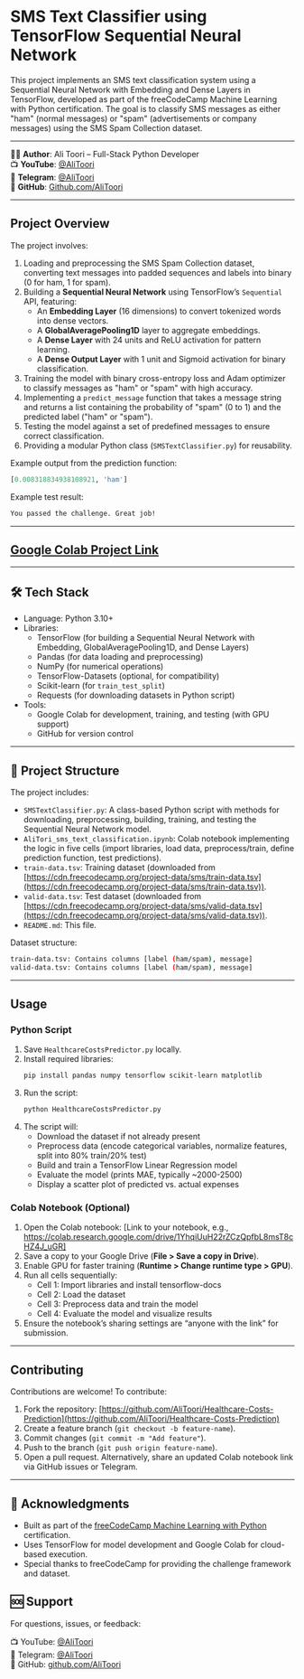 # SMS Text Classifier using TensorFlow Sequential Neural Network

This project implements an SMS text classification system using a Sequential Neural Network with Embedding and Dense Layers in TensorFlow, developed as part of the freeCodeCamp Machine Learning with Python certification. The goal is to classify SMS messages as either "ham" (normal messages) or "spam" (advertisements or company messages) using the SMS Spam Collection dataset.

---

👨‍💻 **Author**: Ali Toori – Full-Stack Python Developer  
📺 **YouTube**: [@AliToori](https://youtube.com/@AliToori)  
💬 **Telegram**: [@AliToori](https://t.me/@AliToori)  
📂 **GitHub**: [Github.com/AliToori](https://github.com/AliToori)

---

## Project Overview
The project involves:
1. Loading and preprocessing the SMS Spam Collection dataset, converting text messages into padded sequences and labels into binary (0 for ham, 1 for spam).
2. Building a **Sequential Neural Network** using TensorFlow’s `Sequential` API, featuring:
   - An **Embedding Layer** (16 dimensions) to convert tokenized words into dense vectors.
   - A **GlobalAveragePooling1D** layer to aggregate embeddings.
   - A **Dense Layer** with 24 units and ReLU activation for pattern learning.
   - A **Dense Output Layer** with 1 unit and Sigmoid activation for binary classification.
3. Training the model with binary cross-entropy loss and Adam optimizer to classify messages as "ham" or "spam" with high accuracy.
4. Implementing a `predict_message` function that takes a message string and returns a list containing the probability of "spam" (0 to 1) and the predicted label ("ham" or "spam").
5. Testing the model against a set of predefined messages to ensure correct classification.
6. Providing a modular Python class (`SMSTextClassifier.py`) for reusability.

Example output from the prediction function:
```python
[0.008318834938108921, 'ham']
```

Example test result:
```bash
You passed the challenge. Great job!
```

---

## [Google Colab Project Link](https://colab.research.google.com/drive/1XF7scLFr_brcQARJEf5CiS3lxFcaSSrr#scrollTo=8RZOuS9LWQvv)

---

## 🛠 Tech Stack
* Language: Python 3.10+
* Libraries:
  * TensorFlow (for building a Sequential Neural Network with Embedding, GlobalAveragePooling1D, and Dense Layers)
  * Pandas (for data loading and preprocessing)
  * NumPy (for numerical operations)
  * TensorFlow-Datasets (optional, for compatibility)
  * Scikit-learn (for `train_test_split`)
  * Requests (for downloading datasets in Python script)
* Tools:
  * Google Colab for development, training, and testing (with GPU support)
  * GitHub for version control

---

## 📂 Project Structure
The project includes:
* `SMSTextClassifier.py`: A class-based Python script with methods for downloading, preprocessing, building, training, and testing the Sequential Neural Network model.
* `AliTori_sms_text_classification.ipynb`: Colab notebook implementing the logic in five cells (import libraries, load data, preprocess/train, define prediction function, test predictions).
* `train-data.tsv`: Training dataset (downloaded from [https://cdn.freecodecamp.org/project-data/sms/train-data.tsv](https://cdn.freecodecamp.org/project-data/sms/train-data.tsv)).
* `valid-data.tsv`: Test dataset (downloaded from [https://cdn.freecodecamp.org/project-data/sms/valid-data.tsv](https://cdn.freecodecamp.org/project-data/sms/valid-data.tsv)).
* `README.md`: This file.

Dataset structure:
```bash
train-data.tsv: Contains columns [label (ham/spam), message]
valid-data.tsv: Contains columns [label (ham/spam), message]
```

---

## Usage
### Python Script
1. Save `HealthcareCostsPredictor.py` locally.
2. Install required libraries:
   ```bash
   pip install pandas numpy tensorflow scikit-learn matplotlib
   ```
3. Run the script:
   ```bash
   python HealthcareCostsPredictor.py
   ```
4. The script will:
   - Download the dataset if not already present
   - Preprocess data (encode categorical variables, normalize features, split into 80% train/20% test)
   - Build and train a TensorFlow Linear Regression model
   - Evaluate the model (prints MAE, typically ~2000-2500)
   - Display a scatter plot of predicted vs. actual expenses

### Colab Notebook (Optional)
1. Open the Colab notebook: [Link to your notebook, e.g., https://colab.research.google.com/drive/1YhqiUuH22rZCzQpfbL8msT8cHZ4J_uGR]
2. Save a copy to your Google Drive (**File > Save a copy in Drive**).
3. Enable GPU for faster training (**Runtime > Change runtime type > GPU**).
4. Run all cells sequentially:
   - Cell 1: Import libraries and install tensorflow-docs
   - Cell 2: Load the dataset
   - Cell 3: Preprocess data and train the model
   - Cell 4: Evaluate the model and visualize results
5. Ensure the notebook’s sharing settings are “anyone with the link” for submission.

---

## Contributing
Contributions are welcome! To contribute:
1. Fork the repository: [https://github.com/AliToori/Healthcare-Costs-Prediction](https://github.com/AliToori/Healthcare-Costs-Prediction)
2. Create a feature branch (`git checkout -b feature-name`).
3. Commit changes (`git commit -m "Add feature"`).
4. Push to the branch (`git push origin feature-name`).
5. Open a pull request.
Alternatively, share an updated Colab notebook link via GitHub issues or Telegram.

---

## 🙏 Acknowledgments
- Built as part of the [freeCodeCamp Machine Learning with Python](https://www.freecodecamp.org/learn/machine-learning-with-python) certification.
- Uses TensorFlow for model development and Google Colab for cloud-based execution.
- Special thanks to freeCodeCamp for providing the challenge framework and dataset.

## 🆘 Support
For questions, issues, or feedback:  

📺 YouTube: [@AliToori](https://youtube.com/@AliToori)  
💬 Telegram: [@AliToori](https://t.me/@AliToori)  
📂 GitHub: [github.com/AliToori](https://github.com/AliToori)